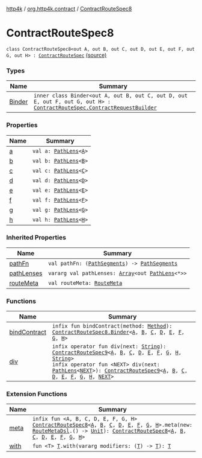 [http4k](../../index.md) / [org.http4k.contract](../index.md) / [ContractRouteSpec8](./index.md)

# ContractRouteSpec8

`class ContractRouteSpec8<out A, out B, out C, out D, out E, out F, out G, out H> : `[`ContractRouteSpec`](../-contract-route-spec/index.md) [(source)](https://github.com/http4k/http4k/blob/master/http4k-contract/src/main/kotlin/org/http4k/contract/routeSpec.kt#L142)

### Types

| Name | Summary |
|---|---|
| [Binder](-binder/index.md) | `inner class Binder<out A, out B, out C, out D, out E, out F, out G, out H> : `[`ContractRouteSpec.ContractRequestBuilder`](../-contract-route-spec/-contract-request-builder/index.md) |

### Properties

| Name | Summary |
|---|---|
| [a](a.md) | `val a: `[`PathLens`](../../org.http4k.lens/-path-lens/index.md)`<`[`A`](-binder/index.md#A)`>` |
| [b](b.md) | `val b: `[`PathLens`](../../org.http4k.lens/-path-lens/index.md)`<`[`B`](-binder/index.md#B)`>` |
| [c](c.md) | `val c: `[`PathLens`](../../org.http4k.lens/-path-lens/index.md)`<`[`C`](-binder/index.md#C)`>` |
| [d](d.md) | `val d: `[`PathLens`](../../org.http4k.lens/-path-lens/index.md)`<`[`D`](-binder/index.md#D)`>` |
| [e](e.md) | `val e: `[`PathLens`](../../org.http4k.lens/-path-lens/index.md)`<`[`E`](-binder/index.md#E)`>` |
| [f](f.md) | `val f: `[`PathLens`](../../org.http4k.lens/-path-lens/index.md)`<`[`F`](-binder/index.md#F)`>` |
| [g](g.md) | `val g: `[`PathLens`](../../org.http4k.lens/-path-lens/index.md)`<`[`G`](-binder/index.md#G)`>` |
| [h](h.md) | `val h: `[`PathLens`](../../org.http4k.lens/-path-lens/index.md)`<`[`H`](-binder/index.md#H)`>` |

### Inherited Properties

| Name | Summary |
|---|---|
| [pathFn](../-contract-route-spec/path-fn.md) | `val pathFn: (`[`PathSegments`](../-path-segments/index.md)`) -> `[`PathSegments`](../-path-segments/index.md) |
| [pathLenses](../-contract-route-spec/path-lenses.md) | `vararg val pathLenses: `[`Array`](https://kotlinlang.org/api/latest/jvm/stdlib/kotlin/-array/index.html)`<out `[`PathLens`](../../org.http4k.lens/-path-lens/index.md)`<*>>` |
| [routeMeta](../-contract-route-spec/route-meta.md) | `val routeMeta: `[`RouteMeta`](../-route-meta/index.md) |

### Functions

| Name | Summary |
|---|---|
| [bindContract](bind-contract.md) | `infix fun bindContract(method: `[`Method`](../../org.http4k.core/-method/index.md)`): `[`ContractRouteSpec8.Binder`](-binder/index.md)`<`[`A`](-binder/index.md#A)`, `[`B`](-binder/index.md#B)`, `[`C`](-binder/index.md#C)`, `[`D`](-binder/index.md#D)`, `[`E`](-binder/index.md#E)`, `[`F`](-binder/index.md#F)`, `[`G`](-binder/index.md#G)`, `[`H`](-binder/index.md#H)`>` |
| [div](div.md) | `infix operator fun div(next: `[`String`](https://kotlinlang.org/api/latest/jvm/stdlib/kotlin/-string/index.html)`): `[`ContractRouteSpec9`](../-contract-route-spec9/index.md)`<`[`A`](-binder/index.md#A)`, `[`B`](-binder/index.md#B)`, `[`C`](-binder/index.md#C)`, `[`D`](-binder/index.md#D)`, `[`E`](-binder/index.md#E)`, `[`F`](-binder/index.md#F)`, `[`G`](-binder/index.md#G)`, `[`H`](-binder/index.md#H)`, `[`String`](https://kotlinlang.org/api/latest/jvm/stdlib/kotlin/-string/index.html)`>`<br>`infix operator fun <NEXT> div(next: `[`PathLens`](../../org.http4k.lens/-path-lens/index.md)`<`[`NEXT`](div.md#NEXT)`>): `[`ContractRouteSpec9`](../-contract-route-spec9/index.md)`<`[`A`](-binder/index.md#A)`, `[`B`](-binder/index.md#B)`, `[`C`](-binder/index.md#C)`, `[`D`](-binder/index.md#D)`, `[`E`](-binder/index.md#E)`, `[`F`](-binder/index.md#F)`, `[`G`](-binder/index.md#G)`, `[`H`](-binder/index.md#H)`, `[`NEXT`](div.md#NEXT)`>` |

### Extension Functions

| Name | Summary |
|---|---|
| [meta](../meta.md) | `infix fun <A, B, C, D, E, F, G, H> `[`ContractRouteSpec8`](./index.md)`<`[`A`](../meta.md#A)`, `[`B`](../meta.md#B)`, `[`C`](../meta.md#C)`, `[`D`](../meta.md#D)`, `[`E`](../meta.md#E)`, `[`F`](../meta.md#F)`, `[`G`](../meta.md#G)`, `[`H`](../meta.md#H)`>.meta(new: `[`RouteMetaDsl`](../-route-meta-dsl/index.md)`.() -> `[`Unit`](https://kotlinlang.org/api/latest/jvm/stdlib/kotlin/-unit/index.html)`): `[`ContractRouteSpec8`](./index.md)`<`[`A`](../meta.md#A)`, `[`B`](../meta.md#B)`, `[`C`](../meta.md#C)`, `[`D`](../meta.md#D)`, `[`E`](../meta.md#E)`, `[`F`](../meta.md#F)`, `[`G`](../meta.md#G)`, `[`H`](../meta.md#H)`>` |
| [with](../../org.http4k.core/with.md) | `fun <T> `[`T`](../../org.http4k.core/with.md#T)`.with(vararg modifiers: (`[`T`](../../org.http4k.core/with.md#T)`) -> `[`T`](../../org.http4k.core/with.md#T)`): `[`T`](../../org.http4k.core/with.md#T) |
